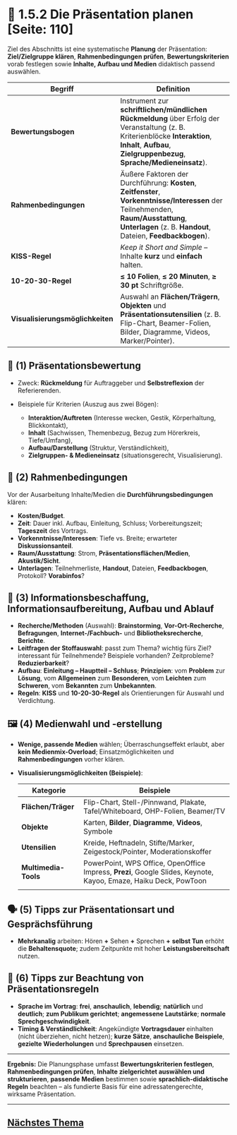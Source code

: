 # 🧭 1.5.2 Die Präsentation planen [Seite: 110]

Ziel des Abschnitts ist eine systematische **Planung** der Präsentation: **Ziel/Zielgruppe klären**, **Rahmenbedingungen prüfen**, **Bewertungskriterien** vorab festlegen sowie **Inhalte, Aufbau und Medien** didaktisch passend auswählen. 

| Begriff                          | Definition                                                                                                                                                                                              |
| -------------------------------- | ------------------------------------------------------------------------------------------------------------------------------------------------------------------------------------------------------- |
| **Bewertungsbogen**              | Instrument zur **schriftlichen/mündlichen Rückmeldung** über Erfolg der Veranstaltung (z. B. Kriterienblöcke **Interaktion**, **Inhalt**, **Aufbau**, **Zielgruppenbezug**, **Sprache/Medieneinsatz**). |
| **Rahmenbedingungen**            | Äußere Faktoren der Durchführung: **Kosten**, **Zeitfenster**, **Vorkenntnisse/Interessen** der Teilnehmenden, **Raum/Ausstattung**, **Unterlagen** (z. B. **Handout**, Dateien, **Feedbackbogen**).    |
| **KISS-Regel**                   | *Keep it Short and Simple* – Inhalte **kurz** und **einfach** halten.                                                                                                                                   |
| **10-20-30-Regel**               | **≤ 10 Folien**, **≤ 20 Minuten**, **≥ 30 pt** Schriftgröße.                                                                                                                                            |
| **Visualisierungsmöglichkeiten** | Auswahl an **Flächen/Trägern**, **Objekten** und **Präsentationsutensilien** (z. B. Flip-Chart, Beamer-Folien, Bilder, Diagramme, Videos, Marker/Pointer).                                              |

## 📝 (1) Präsentationsbewertung

* Zweck: **Rückmeldung** für Auftraggeber und **Selbstreflexion** der Referierenden. 
* Beispiele für Kriterien (Auszug aus zwei Bögen):

  * **Interaktion/Auftreten** (Interesse wecken, Gestik, Körperhaltung, Blickkontakt),
  * **Inhalt** (Sachwissen, Themenbezug, Bezug zum Hörerkreis, Tiefe/Umfang),
  * **Aufbau/Darstellung** (Struktur, Verständlichkeit),
  * **Zielgruppen- & Medieneinsatz** (situationsgerecht, Visualisierung). 

## 🧱 (2) Rahmenbedingungen

Vor der Ausarbeitung Inhalte/Medien die **Durchführungsbedingungen** klären:

* **Kosten/Budget**.
* **Zeit**: Dauer inkl. Aufbau, Einleitung, Schluss; Vorbereitungszeit; **Tageszeit** des Vortrags.
* **Vorkenntnisse/Interessen**: Tiefe vs. Breite; erwarteter **Diskussionsanteil**.
* **Raum/Ausstattung**: Strom, **Präsentationsflächen/Medien**, **Akustik/Sicht**.
* **Unterlagen**: Teilnehmerliste, **Handout**, Dateien, **Feedbackbogen**, Protokoll? **Vorabinfos**? 

## 🧠 (3) Informationsbeschaffung, Informationsaufbereitung, Aufbau und Ablauf

* **Recherche/Methoden** (Auswahl): **Brainstorming**, **Vor-Ort-Recherche**, **Befragungen**, **Internet-/Fachbuch-** und **Bibliotheksrecherche**, **Berichte**. 
* **Leitfragen der Stoffauswahl**: passt zum Thema? wichtig fürs Ziel? interessant für Teilnehmende? Beispiele vorhanden? Zeitprobleme? **Reduzierbarkeit**? 
* **Aufbau**: **Einleitung – Hauptteil – Schluss**; **Prinzipien**: vom **Problem** zur **Lösung**, vom **Allgemeinen** zum **Besonderen**, vom **Leichten** zum **Schweren**, vom **Bekannten** zum **Unbekannten**. 
* **Regeln**: **KISS** und **10-20-30-Regel** als Orientierungen für Auswahl und Verdichtung. 

## 🖼️ (4) Medienwahl und -erstellung

* **Wenige, passende Medien** wählen; Überraschungseffekt erlaubt, aber **kein Medienmix-Overload**; Einsatzmöglichkeiten und **Rahmenbedingungen** vorher klären. 
* **Visualisierungsmöglichkeiten (Beispiele)**:

  | Kategorie            | Beispiele                                                                                                        |
  | -------------------- | ---------------------------------------------------------------------------------------------------------------- |
  | **Flächen/Träger**   | Flip-Chart, Stell-/Pinnwand, Plakate, Tafel/Whiteboard, OHP-Folien, Beamer/TV                                    |
  | **Objekte**          | Karten, **Bilder**, **Diagramme**, **Videos**, Symbole                                                           |
  | **Utensilien**       | Kreide, Heftnadeln, Stifte/Marker, Zeigestock/Pointer, Moderationskoffer                                         |
  | **Multimedia-Tools** | PowerPoint, WPS Office, OpenOffice Impress, **Prezi**, Google Slides, Keynote, Kayoo, Emaze, Haiku Deck, PowToon |
  |                      |                                                                                                                  |

## 🗣️ (5) Tipps zur Präsentationsart und Gesprächsführung

* **Mehrkanalig** arbeiten: Hören **+** Sehen **+** Sprechen **+** **selbst Tun** erhöht die **Behaltensquote**; zudem Zeitpunkte mit hoher **Leistungsbereitschaft** nutzen. 

## 📏 (6) Tipps zur Beachtung von Präsentationsregeln

* **Sprache im Vortrag**: **frei**, **anschaulich**, **lebendig**; **natürlich** und **deutlich**; **zum Publikum gerichtet**; **angemessene Lautstärke**; **normale Sprechgeschwindigkeit**. 
* **Timing & Verständlichkeit**: Angekündigte **Vortragsdauer** einhalten (nicht überziehen, nicht hetzen); **kurze Sätze**, **anschauliche Beispiele**, **gezielte Wiederholungen** und **Sprechpausen** einsetzen. 

---

**Ergebnis:** Die Planungsphase umfasst **Bewertungskriterien festlegen**, **Rahmenbedingungen prüfen**, **Inhalte zielgerichtet auswählen und strukturieren**, **passende Medien** bestimmen sowie **sprachlich-didaktische Regeln** beachten – als fundierte Basis für eine adressatengerechte, wirksame Präsentation.

---

## [Nächstes Thema](1.5.2_Die_Praesentation_planen_markdown.md)